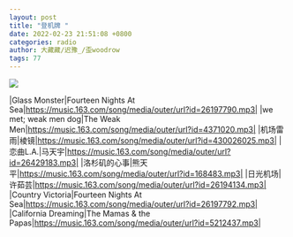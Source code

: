 ```yaml
---
layout: post
title: "登机牌 "
date: 2022-02-23 21:51:08 +0800
categories: radio
author: 大藏藏/迟豫_/歪woodrow
tags: 77
---
```

![]({{site.baseurl}}/images/cover_20220223.jpg)

|Glass Monster|Fourteen Nights At Sea|https://music.163.com/song/media/outer/url?id=26197790.mp3|
|we met; weak men dog|The Weak Men|https://music.163.com/song/media/outer/url?id=4371020.mp3|
|机场雷雨|棱镜|https://music.163.com/song/media/outer/url?id=430026025.mp3|
|恋曲L.A.|马天宇|https://music.163.com/song/media/outer/url?id=26429183.mp3|
|洛杉矶的心事|熊天平|https://music.163.com/song/media/outer/url?id=168483.mp3|
|日光机场|许茹芸|https://music.163.com/song/media/outer/url?id=26194134.mp3|
|Country Victoria|Fourteen Nights At Sea|https://music.163.com/song/media/outer/url?id=26197792.mp3|
|California Dreaming|The Mamas & the Papas|https://music.163.com/song/media/outer/url?id=5212437.mp3|

